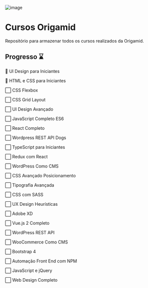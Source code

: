 ![image](https://user-images.githubusercontent.com/38211842/214647763-38941b1b-5216-43c3-b592-3db3d0ea0cad.png)


# Cursos Origamid
Repositório para armazenar todos os cursos realizados da Origamid.

## Progresso ⌛

🔳 UI Design para Iniciantes

🔳 HTML e CSS para Iniciantes

⬜ CSS Flexbox 

⬜ CSS Grid Layout

⬜ UI Design Avançado 

⬜ JavaScript Completo ES6 

⬜ React Completo

⬜ Wordpress REST API Dogs

⬜ TypeScript para Iniciantes

⬜ Redux com React

⬜ WordPress Como CMS

⬜ CSS Avançado Posicionamento

⬜ Tipografia Avançada

⬜ CSS com SASS

⬜ UX Design Heurísticas

⬜ Adobe XD

⬜ Vue.js 2 Completo

⬜ WordPress REST API

⬜ WooCommerce Como CMS

⬜ Bootstrap 4

⬜ Automação Front End com NPM

⬜ JavaScript e jQuery

⬜ Web Design Completo
